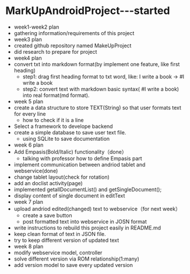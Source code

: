 # MarkUpAndroidProject---started
*  week1-week2 plan
  * gathering information/requirements of this project
*  week3 plan
  * created github repository named MakeUpProject
  * did research to prepare for project
*  week4 plan
 * convert txt into markdown format(by implement one feature, like first heading)
   * step1: drag first heading format to txt word, like: I write a book  -> #I write a book
    * step2: convert text with markdown basic syntax( #I write a book) into real format(md format).
* week 5 plan 
 * create a data structure to store TEXT(String) so that user formats text for every line
   * how to check if it is a line
 * Select a framework to develope backend
 * create a simple database to save user text file.
   * using SQLite to save documentation
* week 6 plan 
 * Add Empasis(Bold/Italic) functionality（done）
   * talking with professor how to define Empasis part
 * implement communication between andriod tablet and webservice(done)
 * change tablet layout(check for rotation)
 * add an doclist activity(page)
 * implemented getallDocumentList() and getSingleDocument();
 * display content of single document in editText
* week 7 plan 
 * upload andriod edited(changed) text to webservice（for next week）
   * create a save button
   * post formatted text into webservice in JOSN format
 * write instructions to rebuild this project easily in README.md
 * keep clean format of text in JSON file.
 * try to keep different version of updated text
* week 8 plan 
 * modify webservice model, controller
  * solve different version via ROM relationship(1:many)
  * add version model to save every updated version


 

